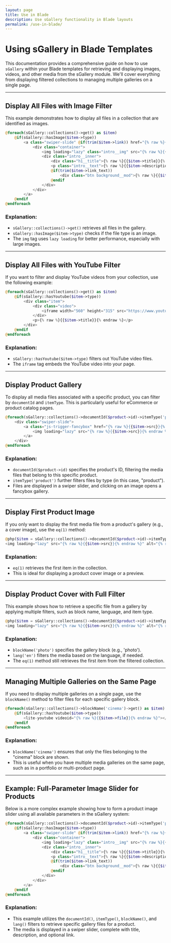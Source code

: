 ```yaml
---
layout: page
title: Use in Blade
description: Use sGallery functionality in Blade layouts
permalink: /use-in-blade/
---
```


# Using sGallery in Blade Templates

This documentation provides a comprehensive guide on how to use `sGallery` within your Blade templates for
retrieving and displaying images, videos, and other media from the sGallery module. We'll cover everything
from displaying filtered collections to managing multiple galleries on a single page.

---

## Display All Files with Image Filter

This example demonstrates how to display all files in a collection that are identified as images.

```php
@foreach(sGallery::collections()->get() as $item)
    @if(sGallery::hasImage($item->type))
        <a class="swiper-slide" @if(trim($item->link)) href="{% raw %}{{$item->link}}{% endraw %}" @endif>
            <div class="container">
                <img loading="lazy" class="intro__img" src="{% raw %}{{$item->src}}{% endraw %}" alt="{% raw %}{{$item->alt}}{% endraw %}" width="1440" height="456">
                <div class="intro__inner">
                    <div class="h1__title">{% raw %}{{$item->title}}{% endraw %}</div>
                    <p class="intro__text">{% raw %}{{$item->description}}{% endraw %}</p>
                    @if(trim($item->link_text)) 
                        <div class="btn background__mod">{% raw %}{{$item->link_text}}{% endraw %}</div> 
                    @endif
                </div>
            </div>
        </a>
    @endif
@endforeach
```

### Explanation:

- `sGallery::collections()->get()` retrieves all files in the gallery.
- `sGallery::hasImage($item->type)` checks if the file type is an image.
- The `img` tag uses `lazy loading` for better performance, especially with large images.

---

## Display All Files with YouTube Filter

If you want to filter and display YouTube videos from your collection, use the following example:

```php
@foreach(sGallery::collections()->get() as $item)
    @if(sGallery::hasYoutube($item->type))
        <div class="item">
            <div class="video">
                <iframe width="560" height="315" src="https://www.youtube.com/embed/{% raw %}{{$item->file}}{% endraw %}" title="YouTube video player" allow="accelerometer; autoplay; clipboard-write; encrypted-media; gyroscope; picture-in-picture" allowfullscreen></iframe>
            </div>
            <p>{% raw %}{{$item->title}}{% endraw %}</p>
        </div>
    @endif
@endforeach
```

### Explanation:

- `sGallery::hasYoutube($item->type)` filters out YouTube video files.
- The `iframe` tag embeds the YouTube video into your page.

---

## Display Product Gallery

To display all media files associated with a specific product, you can filter by `documentId` and `itemType`.
This is particularly useful for eCommerce or product catalog pages.

```php
@foreach(sGallery::collections()->documentId($product->id)->itemType('product')->get() as $item)
    <div class="swiper-slide">
        <a class="js-trigger-fancybox" href="{% raw %}{{$item->src}}{% endraw %}" data-fancybox="product-gallery">
            <img loading="lazy" src="{% raw %}{{$item->src}}{% endraw %}" width="440" height="440" />
        </a>
    </div>
@endforeach
```

### Explanation:

- `documentId($product->id)` specifies the product's ID, filtering the media files that belong to this specific product.
- `itemType('product')` further filters files by type (in this case, "product").
- Files are displayed in a swiper slider, and clicking on an image opens a fancybox gallery.

---

## Display First Product Image

If you only want to display the first media file from a product's gallery (e.g., a cover image), use the `eq(1)` method:

```php
@php($item = sGallery::collections()->documentId($product->id)->itemType('product')->eq(1))
<img loading="lazy" src="{% raw %}{{$item->src}}{% endraw %}" alt="{% raw %}{{$item->alt}}{% endraw %}" width="440" height="440" />
```

### Explanation:

- `eq(1)` retrieves the first item in the collection.
- This is ideal for displaying a product cover image or a preview.

---

## Display Product Cover with Full Filter

This example shows how to retrieve a specific file from a gallery by applying multiple filters, such as block name, language, and item type.

```php
@php($item = sGallery::collections()->documentId($product->id)->itemType('product')->blockName('photo')->lang('en')->eq(1))
<img loading="lazy" src="{% raw %}{{$item->src}}{% endraw %}" alt="{% raw %}{{$item->alt}}{% endraw %}" width="440" height="440" />
```

### Explanation:

- `blockName('photo')` specifies the gallery block (e.g., 'photo').
- `lang('en')` filters the media based on the language, if needed.
- The `eq(1)` method still retrieves the first item from the filtered collection.

---

## Managing Multiple Galleries on the Same Page

If you need to display multiple galleries on a single page, use the `blockName()` method to filter files for each
specific gallery block.

```php
@foreach(sGallery::collections()->blockName('cinema')->get() as $item)
    @if(sGallery::hasYoutube($item->type))
        <lite-youtube videoid="{% raw %}{{$item->file}}{% endraw %}"></lite-youtube>
    @endif
@endforeach
```

### Explanation:

- `blockName('cinema')` ensures that only the files belonging to the "cinema" block are shown.
- This is useful when you have multiple media galleries on the same page, such as in a portfolio or multi-product page.

---

## Example: Full-Parameter Image Slider for Products

Below is a more complex example showing how to form a product image slider using all available parameters in
the sGallery system:

```php
@foreach(sGallery::collections()->documentId($product->id)->itemType('product')->blockName('photo')->lang('en')->get() as $item)
    @if(sGallery::hasImage($item->type))
        <a class="swiper-slide" @if(trim($item->link)) href="{% raw %}{{$item->link}}{% endraw %}" @endif>
            <div class="container">
                <img loading="lazy" class="intro__img" src="{% raw %}{{$item->src}}{% endraw %}" alt="{% raw %}{{$item->alt}}{% endraw %}" width="1440" height="456">
                <div class="intro__inner">
                    <div class="h1__title">{% raw %}{{$item->title}}{% endraw %}</div>
                    <p class="intro__text">{% raw %}{{$item->description}}{% endraw %}</p>
                    @if(trim($item->link_text)) 
                        <div class="btn background__mod">{% raw %}{{$item->link_text}}{% endraw %}</div> 
                    @endif
                </div>
            </div>
        </a>
    @endif
@endforeach
```

### Explanation:

- This example utilizes the `documentId()`, `itemType()`, `blockName()`, and `lang()` filters to retrieve specific
gallery files for a product.
- The media is displayed in a swiper slider, complete with title, description, and optional link.
